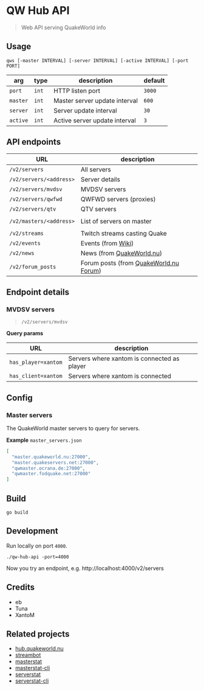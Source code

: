 # QW Hub API

> Web API serving QuakeWorld info

## Usage

```shell
qws [-master INTERVAL] [-server INTERVAL] [-active INTERVAL] [-port PORT]
```

| arg      | type  | description                   | default | 
|----------|-------|-------------------------------|---------|
| `port`   | `int` | HTTP listen port              | `3000`  |
| `master` | `int` | Master server update interval | `600`   |
| `server` | `int` | Server update interval        | `30`    |
| `active` | `int` | Active server update interval | `3`     |

## API endpoints

| URL                      | description                                                               |  
|--------------------------|---------------------------------------------------------------------------|
| `/v2/servers`            | All servers                                                               |  
| `/v2/servers/<address>`  | Server details                                                            |  
| `/v2/servers/mvdsv`      | MVDSV servers                                                             |  
| `/v2/servers/qwfwd`      | QWFWD servers (proxies)                                                   |  
| `/v2/servers/qtv`        | QTV servers                                                               |
|                          |                                                                           |
| `/v2/masters/<address>`  | List of servers on master                                                 |
|                          |                                                                           |
| `/v2/streams`            | Twitch streams casting Quake                                              |  
| `/v2/events`             | Events (from [Wiki](https://wiki.quakeworld.nu/))                         |  
| `/v2/news`               | News (from [QuakeWorld.nu](https://www.quakeworld.nu/))                   |  
| `/v2/forum_posts`        | Forum posts (from [QuakeWorld.nu Forum](https://www.quakeworld.nu/forum)) |  

## Endpoint details

### MVDSV servers

> `/v2/servers/mvdsv`

**Query params**

| URL                 | description                                    |
|---------------------|------------------------------------------------|
| `has_player=xantom` | Servers where xantom is connected as player    |
| `has_client=xantom` | Servers where xantom is connected              |

## Config

### Master servers

The QuakeWorld master servers to query for servers.

**Example**
`master_servers.json`

```json
[
  "master.quakeworld.nu:27000",
  "master.quakeservers.net:27000",
  "qwmaster.ocrana.de:27000",
  "qwmaster.fodquake.net:27000"
]
```

## Build

```she
go build
```

## Development

Run locally on port `4000`.

```shell
./qw-hub-api -port=4000
```

Now you try an endpoint, e.g. http://localhost:4000/v2/servers

## Credits

* eb
* Tuna
* XantoM

## Related projects
* [hub.quakeworld.nu](https://github.com/quakeworldnu/hub.quakeworld.nu)
* [streambot](https://github.com/vikpe/qw-streambot)
* [masterstat](https://github.com/vikpe/masterstat)
* [masterstat-cli](https://github.com/vikpe/masterstat-cli)
* [serverstat](https://github.com/vikpe/serverstat)
* [serverstat-cli](https://github.com/vikpe/serverstat-cli)
